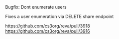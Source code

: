 Bugfix: Dont enumerate users

Fixes a user enumeration via DELETE share endpoint

https://github.com/cs3org/reva/pull/3918
https://github.com/cs3org/reva/pull/3916
